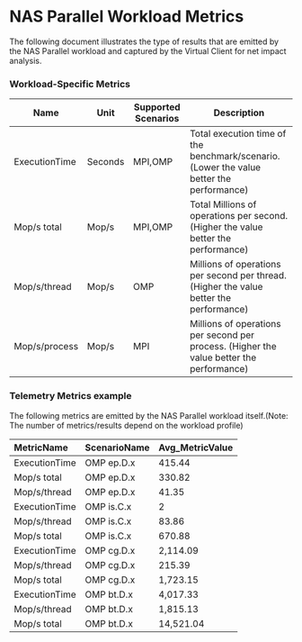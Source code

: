 ﻿# NAS Parallel Workload Metrics
The following document illustrates the type of results that are emitted by the NAS Parallel workload and captured by the
Virtual Client for net impact analysis.

### Workload-Specific Metrics

| Name                   | Unit           |Supported Scenarios| Description                                                                             |
|------------------------|----------------|-------------------|-----------------------------------------------------------------------------------------|
| ExecutionTime          |Seconds         | MPI,OMP           |Total execution time of the benchmark/scenario. (Lower the value better the performance) |
| Mop/s total            |Mop/s           | MPI,OMP           |Total Millions of operations per second. (Higher the value better the performance)       |
| Mop/s/thread           |Mop/s           | OMP               |Millions of operations per second per thread. (Higher the value better the performance)  |
| Mop/s/process          |Mop/s           | MPI               |Millions of operations per second per process. (Higher the value better the performance) |

### Telemetry Metrics example

The following metrics are emitted by the NAS Parallel workload itself.(Note: The number of metrics/results depend on the workload profile)

|MetricName|ScenarioName|Avg_MetricValue|
|:----|:----|:----|
|ExecutionTime|OMP ep.D.x|415.44|
|Mop/s total|OMP ep.D.x|330.82|
|Mop/s/thread|OMP ep.D.x|41.35|
|ExecutionTime|OMP is.C.x|2|
|Mop/s/thread|OMP is.C.x|83.86|
|Mop/s total|OMP is.C.x|670.88|
|ExecutionTime|OMP cg.D.x|2,114.09|
|Mop/s/thread|OMP cg.D.x|215.39|
|Mop/s total|OMP cg.D.x|1,723.15|
|ExecutionTime|OMP bt.D.x|4,017.33|
|Mop/s/thread|OMP bt.D.x|1,815.13|
|Mop/s total|OMP bt.D.x|14,521.04|
